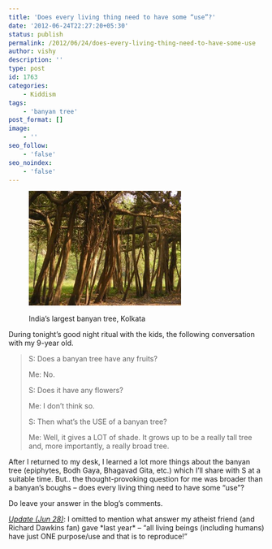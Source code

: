 ```yaml
---
title: 'Does every living thing need to have some “use”?'
date: '2012-06-24T22:27:20+05:30'
status: publish
permalink: /2012/06/24/does-every-living-thing-need-to-have-some-use
author: vishy
description: ''
type: post
id: 1763
categories: 
    - Kiddism
tags:
    - 'banyan tree'
post_format: []
image:
    - ''
seo_follow:
    - 'false'
seo_noindex:
    - 'false'
---
```

<figure aria-describedby="caption-attachment-1764" class="wp-caption alignleft" id="attachment_1764" style="width: 300px">

[![](../../../../uploads/2012/06/banyantree_india_largest_kolkata.jpg "banyantree_india_largest_kolkata")](http://www.ulaar.com/wp-content/uploads/2012/06/banyantree_india_largest_kolkata.jpg)<figcaption class="wp-caption-text" id="caption-attachment-1764">India’s largest banyan tree, Kolkata</figcaption></figure>

During tonight’s good night ritual with the kids, the following conversation with my 9-year old.

> S: Does a banyan tree have any fruits?
> 
> Me: No.
> 
> S: Does it have any flowers?
> 
> Me: I don’t think so.
> 
> S: Then what’s the USE of a banyan tree?
> 
> Me: Well, it gives a LOT of shade. It grows up to be a really tall tree and, more importantly, a really broad tree.

After I returned to my desk, I learned a lot more things about the banyan tree (epiphytes, Bodh Gaya, Bhagavad Gita, etc.) which I’ll share with S at a suitable time. But.. the thought-provoking question for me was broader than a banyan’s boughs – does every living thing need to have some “use”?

Do leave your answer in the blog’s comments.

<span style="text-decoration: underline;">*Update (Jun 28)*</span>: I omitted to mention what answer my atheist friend (and Richard Dawkins fan) gave \*last year\* – “all living beings (including humans) have just ONE purpose/use and that is to reproduce!”